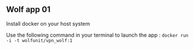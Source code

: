 ## Wolf app 01

Install docker on your host system

Use the following command in your terminal to launch the app :
```docker run -i -t wolfunit/vpn_wolf:1```
